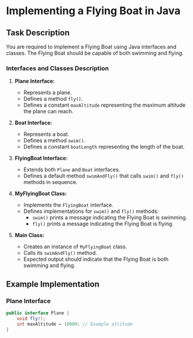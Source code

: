 # Implementing a Flying Boat in Java

## Task Description

You are required to implement a Flying Boat using Java interfaces and classes. The Flying Boat should be capable of both swimming and flying.

### Interfaces and Classes Description

1. **Plane Interface:**
   - Represents a plane.
   - Defines a method `fly()`.
   - Defines a constant `maxAltitude` representing the maximum altitude the plane can reach.

2. **Boat Interface:**
   - Represents a boat.
   - Defines a method `swim()`.
   - Defines a constant `boatLength` representing the length of the boat.

3. **FlyingBoat Interface:**
   - Extends both `Plane` and `Boat` interfaces.
   - Defines a default method `swimAndFly()` that calls `swim()` and `fly()` methods in sequence.

4. **MyFlyingBoat Class:**
   - Implements the `FlyingBoat` interface.
   - Defines implementations for `swim()` and `fly()` methods:
     - `swim()` prints a message indicating the Flying Boat is swimming.
     - `fly()` prints a message indicating the Flying Boat is flying.

5. **Main Class:**
   - Creates an instance of `MyFlyingBoat` class.
   - Calls its `swimAndFly()` method.
   - Expected output should indicate that the Flying Boat is both swimming and flying.

## Example Implementation

### Plane Interface

```java
public interface Plane {
    void fly();
    int maxAltitude = 10000; // Example altitude
}
